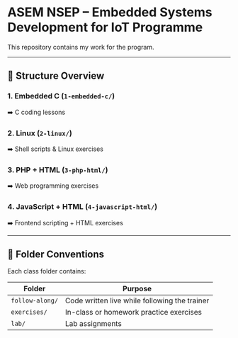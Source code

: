 # ASEM NSEP – Embedded Systems Development for IoT Programme

This repository contains my work for the program.

---

## 📂 Structure Overview

### 1. Embedded C (`1-embedded-c/`)
➡️ C coding lessons

### 2. Linux (`2-linux/`)
➡️ Shell scripts & Linux exercises

### 3. PHP + HTML (`3-php-html/`)
➡️ Web programming exercises

### 4. JavaScript + HTML (`4-javascript-html/`)
➡️ Frontend scripting + HTML exercises

---

## 📑 Folder Conventions

Each class folder contains:

| Folder          | Purpose                                       |
|-----------------|-----------------------------------------------|
| `follow-along/` | Code written live while following the trainer |
| `exercises/`    | In-class or homework practice exercises       |
| `lab/`          | Lab assignments                               |
